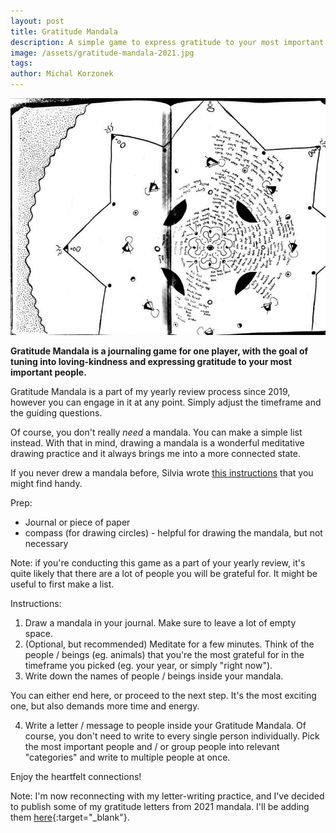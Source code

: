 ```yaml
---
layout: post
title: Gratitude Mandala
description: A simple game to express gratitude to your most important people.
image: /assets/gratitude-mandala-2021.jpg
tags:
author: Michal Korzonek
---
```


![My 2021 Gratitude Mandala](/assets/gratitude-mandala-2021.jpg)

**Gratitude Mandala is a journaling game for one player, with the goal of tuning into loving-kindness and expressing gratitude to your most important people.**

Gratitude Mandala is a part of my yearly review process since 2019, however you can engage in it at any point. Simply adjust the timeframe and the guiding questions.

Of course, you don't really *need* a mandala. You can make a simple list instead. With that in mind, drawing a mandala is a wonderful meditative drawing practice and it always brings me into a more connected state.

If you never drew a mandala before, Silvia wrote [this instructions](/meditative-drawing/#5_Drawing_Mandalas) that you might find handy.

Prep:
- Journal or piece of paper
- compass (for drawing circles) - helpful for drawing the mandala, but not necessary

Note: if you're conducting this game as a part of your yearly review, it's quite likely that there are a lot of people you will be grateful for. It might be useful to first make a list.

Instructions:
1. Draw a mandala in your journal. Make sure to leave a lot of empty space.
2. (Optional, but recommended) Meditate for a few minutes. Think of the people / beings (eg. animals) that you're the most grateful for in the timeframe you picked (eg. your year, or simply "right now").
3. Write down the names of people / beings inside your mandala.

You can either end here, or proceed to the next step. It's the most exciting one, but also demands more time and energy.

4. Write a letter / message to people inside your Gratitude Mandala. Of course, you don't need to write to every single person individually. Pick the most important people and / or group people into relevant "categories" and write to multiple people at once.

Enjoy the heartfelt connections!

Note: I'm now reconnecting with my letter-writing practice, and I've decided to publish some of my gratitude letters from 2021 mandala. I'll be adding them [here](https://michalkorzonek.com/gratitude-mandala-2021){:target="_blank"}.